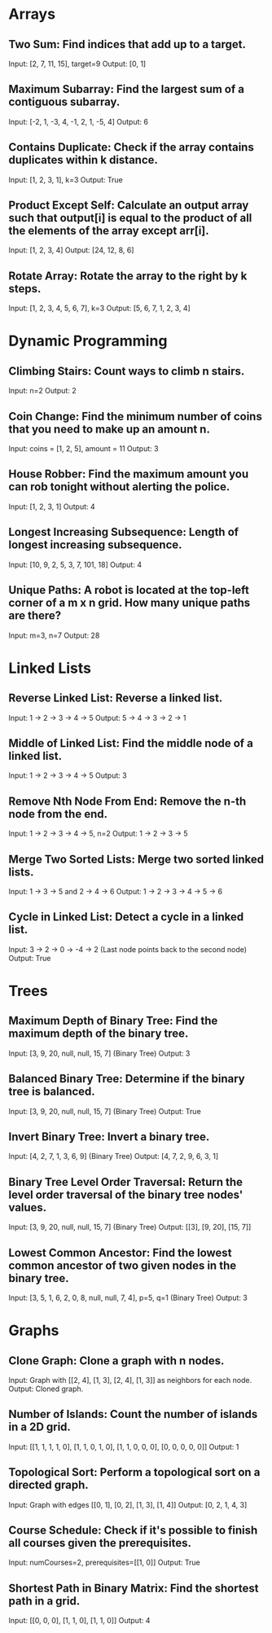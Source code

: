 # Arrays

## Two Sum: Find indices that add up to a target.
Input: [2, 7, 11, 15], target=9
Output: [0, 1]

## Maximum Subarray: Find the largest sum of a contiguous subarray.
Input: [-2, 1, -3, 4, -1, 2, 1, -5, 4]
Output: 6

## Contains Duplicate: Check if the array contains duplicates within k distance.
Input: [1, 2, 3, 1], k=3
Output: True

## Product Except Self: Calculate an output array such that output[i] is equal to the product of all the elements of the array except arr[i].
Input: [1, 2, 3, 4]
Output: [24, 12, 8, 6]

## Rotate Array: Rotate the array to the right by k steps.
Input: [1, 2, 3, 4, 5, 6, 7], k=3
Output: [5, 6, 7, 1, 2, 3, 4]

# Dynamic Programming
## Climbing Stairs: Count ways to climb n stairs.

Input: n=2
Output: 2

## Coin Change: Find the minimum number of coins that you need to make up an amount n.

Input: coins = [1, 2, 5], amount = 11
Output: 3

## House Robber: Find the maximum amount you can rob tonight without alerting the police.

Input: [1, 2, 3, 1]
Output: 4

## Longest Increasing Subsequence: Length of longest increasing subsequence.

Input: [10, 9, 2, 5, 3, 7, 101, 18]
Output: 4

## Unique Paths: A robot is located at the top-left corner of a m x n grid. How many unique paths are there?

Input: m=3, n=7
Output: 28

# Linked Lists

## Reverse Linked List: Reverse a linked list.

Input: 1 -> 2 -> 3 -> 4 -> 5
Output: 5 -> 4 -> 3 -> 2 -> 1

## Middle of Linked List: Find the middle node of a linked list.

Input: 1 -> 2 -> 3 -> 4 -> 5
Output: 3

## Remove Nth Node From End: Remove the n-th node from the end.

Input: 1 -> 2 -> 3 -> 4 -> 5, n=2
Output: 1 -> 2 -> 3 -> 5

## Merge Two Sorted Lists: Merge two sorted linked lists.

Input: 1 -> 3 -> 5 and 2 -> 4 -> 6
Output: 1 -> 2 -> 3 -> 4 -> 5 -> 6

##  Cycle in Linked List: Detect a cycle in a linked list.

Input: 3 -> 2 -> 0 -> -4 -> 2 (Last node points back to the second node)
Output: True

# Trees
##  Maximum Depth of Binary Tree: Find the maximum depth of the binary tree.

Input: [3, 9, 20, null, null, 15, 7] (Binary Tree)
Output: 3

##  Balanced Binary Tree: Determine if the binary tree is balanced.

Input: [3, 9, 20, null, null, 15, 7] (Binary Tree)
Output: True
## Invert Binary Tree: Invert a binary tree.

Input: [4, 2, 7, 1, 3, 6, 9] (Binary Tree)
Output: [4, 7, 2, 9, 6, 3, 1]
## Binary Tree Level Order Traversal: Return the level order traversal of the binary tree nodes' values.

Input: [3, 9, 20, null, null, 15, 7] (Binary Tree)
Output: [[3], [9, 20], [15, 7]]
## Lowest Common Ancestor: Find the lowest common ancestor of two given nodes in the binary tree.

Input: [3, 5, 1, 6, 2, 0, 8, null, null, 7, 4], p=5, q=1 (Binary Tree)
Output: 3
# Graphs

## Clone Graph: Clone a graph with n nodes.

Input: Graph with [[2, 4], [1, 3], [2, 4], [1, 3]] as neighbors for each node.
Output: Cloned graph.

## Number of Islands: Count the number of islands in a 2D grid.

Input: [[1, 1, 1, 1, 0], [1, 1, 0, 1, 0], [1, 1, 0, 0, 0], [0, 0, 0, 0, 0]]
Output: 1

## Topological Sort: Perform a topological sort on a directed graph.

Input: Graph with edges [[0, 1], [0, 2], [1, 3], [1, 4]]
Output: [0, 2, 1, 4, 3]

## Course Schedule: Check if it's possible to finish all courses given the prerequisites.

Input: numCourses=2, prerequisites=[[1, 0]]
Output: True

## Shortest Path in Binary Matrix: Find the shortest path in a grid.

Input: [[0, 0, 0], [1, 1, 0], [1, 1, 0]]
Output: 4